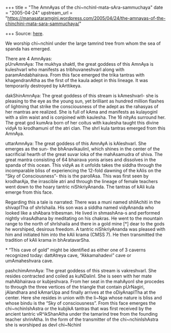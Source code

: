 +++
title = "The AmnAyas of the chi~nchinI-mata-sAra-sammuchaya"
date = "2005-04-24"
upstream_url = "https://manasataramgini.wordpress.com/2005/04/24/the-amnayas-of-the-chinchini-mata-sara-sammuchaya/"

+++
Source: [here](https://manasataramgini.wordpress.com/2005/04/24/the-amnayas-of-the-chinchini-mata-sara-sammuchaya/).

We worship chi\~nchinI under the large tamrind tree from whom the sea of
spanda has emerged.

There are 4 AmnAyas:  
pUrvAmnAya: The mukhya shaktI, the great goddess of this AmnAya is
kuleshvarI who manifests as tribhuvaneshvarI along with
paramAndabhairava. From this face emerged the trika tantras with
khagendranAtha as the first of the kaula adept in this lineage. It was
temporarily destroyed by kArttikeya.

dakShinAmnAya: The great goddess of this stream is kAmeshvarI- she is
pleasing to the eye as the young sun, yet brilliant as hundred million
flashes of lightning that strike the consciousness of the adept as the
rahasyas of her mantras are realized. She is full of kAma and manifests
as kulayoginI with a slim waist and is conjoined with kaulesha. The 16
nityAs surround her. The great god kumAra born of her coitus with
kaulesha taught this divine vidyA to krodhamuni of the atri clan. The
shrI kula tantras emerged from this AmnAya.

uttarAmnAya: The great goddess of this AmnAyA is kAleshvarI. She emerges
as the sun- the bhAnavIkaulinI, which shines in the center of the
sacrificial hearth of the great suvar loka of the mahAsamudra of shiva.
The great mantra consisting of 64 bhairava yonis arises and dissolves in
the spanda of this ocean. This vidyA as it unfolds takes the siddha
through the incomparable bliss of experiencing the 12-fold dawning of
the kAlis on the “Sky of Consciousness”- this is the parollAsa. This was
first seen by krodharAja, the irrascible atri and through the lineage of
female teachers went down to the hoary tantric niShkriyAnanda. The
tantras of kAli kula emerge from this face.

Regarding this a tale is narrated: There was a muni named shIlAchiti in
the shivapITha of shrIshaila. His son was a siddha named vidyAnanda who
looked like a shAbara tribesman. He lived in shmashAna-s and performed
nightly vIrasAdhana by meditating on his chakras. He went to the
mountain range to the north of shrIshaila and there in a gold mine
\[\*\] dear to the gods he worshiped, desirous freedom. A tantric
niShkriyAnanda was pleased with him and initiated him into the kAli
krama (CMSS 7). He then transmitted the tradition of kAli krama in
bhAratavarSha.

\* “This cave of gold” might be identified as either one of 3 caverns
recognized today: dattAtreya cave, “Akkamahadevi” cave or umAmaheshvara
cave.

pashchimAmnAya: The great goddess of this stream is vakreshvarI. She
resides contracted and coiled as kuNDalinI. She is seen with her mate
mahAbhairava or kubjeshvara. From her seat in the mahAyonI she procedes
to through the three vertices of the triangle that contain pUrNagiri,
jAlandhara and kAmarUpa and finally arrives at the oDiyAnapITha at the
center. Here she resides in union with the li\~Nga whose nature is bliss
and whose bindu is the “Sky of consciousness”. From this face emerges
the chi\~nchinIshAstra or the kubjikA tantras that was first received by
the ancient tantric vR^ikShanAtha under the tamarind tree from the
founding teacher shrinAtha. In the form of the transmitter of the
chi\~nchinIshAstra she is worshiped as devI chi\~NchinI

